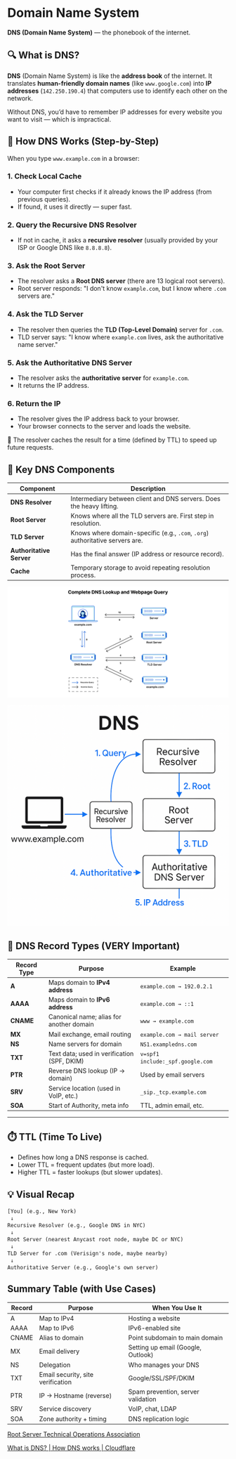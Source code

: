 # Domain Name System

**DNS (Domain Name System)** — the phonebook of the internet.

## 🔍 What is DNS?

**DNS** (Domain Name System) is like the **address book** of the internet. It translates **human-friendly domain names** (like `www.google.com`) into **IP addresses** (`142.250.190.4`) that computers use to identify each other on the network.

Without DNS, you’d have to remember IP addresses for every website you want to visit — which is impractical.

## 🧠 How DNS Works (Step-by-Step)

When you type `www.example.com` in a browser:

### 1. **Check Local Cache**

- Your computer first checks if it already knows the IP address (from previous queries).
- If found, it uses it directly — super fast.

### 2. **Query the Recursive DNS Resolver**

- If not in cache, it asks a **recursive resolver** (usually provided by your ISP or Google DNS like `8.8.8.8`).

### 3. **Ask the Root Server**

- The resolver asks a **Root DNS server** (there are 13 logical root servers).
- Root server responds: "I don't know `example.com`, but I know where `.com` servers are."

### 4. **Ask the TLD Server**

- The resolver then queries the **TLD (Top-Level Domain)** server for `.com`.
- TLD server says: "I know where `example.com` lives, ask the authoritative name server."

### 5. **Ask the Authoritative DNS Server**

- The resolver asks the **authoritative server** for `example.com`.
- It returns the IP address.

### 6. **Return the IP**

- The resolver gives the IP address back to your browser.
- Your browser connects to the server and loads the website.

🔁 The resolver caches the result for a time (defined by TTL) to speed up future requests.

## 🧩 Key DNS Components

| Component | Description |
| --- | --- |
| **DNS Resolver** | Intermediary between client and DNS servers. Does the heavy lifting. |
| **Root Server** | Knows where all the TLD servers are. First step in resolution. |
| **TLD Server** | Knows where domain-specific (e.g., `.com`, `.org`) authoritative servers are. |
| **Authoritative Server** | Has the final answer (IP address or resource record). |
| **Cache** | Temporary storage to avoid repeating resolution process. |

![image.png](./assets/images/DNS_1.png)

![DNS.png](./assets/images/DNS_2.png)

## 📄 DNS Record Types (VERY Important)

| Record Type | Purpose | Example |
| --- | --- | --- |
| **A** | Maps domain to **IPv4 address** | `example.com → 192.0.2.1` |
| **AAAA** | Maps domain to **IPv6 address** | `example.com → ::1` |
| **CNAME** | Canonical name; alias for another domain | `www → example.com` |
| **MX** | Mail exchange, email routing | `example.com → mail server` |
| **NS** | Name servers for domain | `NS1.exampledns.com` |
| **TXT** | Text data; used in verification (SPF, DKIM) | `v=spf1 include:_spf.google.com` |
| **PTR** | Reverse DNS lookup (IP → domain) | Used by email servers |
| **SRV** | Service location (used in VoIP, etc.) | `_sip._tcp.example.com` |
| **SOA** | Start of Authority, meta info | TTL, admin email, etc. |

---

## ⏱️ TTL (Time To Live)

- Defines how long a DNS response is cached.
- Lower TTL = frequent updates (but more load).
- Higher TTL = faster lookups (but slower updates).

## 💡 Visual Recap

```
[You] (e.g., New York)
 ↓
Recursive Resolver (e.g., Google DNS in NYC)
 ↓
Root Server (nearest Anycast root node, maybe DC or NYC)
 ↓
TLD Server for .com (Verisign's node, maybe nearby)
 ↓
Authoritative Server (e.g., Google's own server)

```

## Summary Table (with Use Cases)

| Record | Purpose | When You Use It |
| --- | --- | --- |
| A | Map to IPv4 | Hosting a website |
| AAAA | Map to IPv6 | IPv6-enabled site |
| CNAME | Alias to domain | Point subdomain to main domain |
| MX | Email delivery | Setting up email (Google, Outlook) |
| NS | Delegation | Who manages your DNS |
| TXT | Email security, site verification | Google/SSL/SPF/DKIM |
| PTR | IP → Hostname (reverse) | Spam prevention, server validation |
| SRV | Service discovery | VoIP, chat, LDAP |
| SOA | Zone authority + timing | DNS replication logic |

[Root Server Technical Operations Association](https://root-servers.org/)

[What is DNS? | How DNS works | Cloudflare](https://www.cloudflare.com/learning/dns/what-is-dns/)
